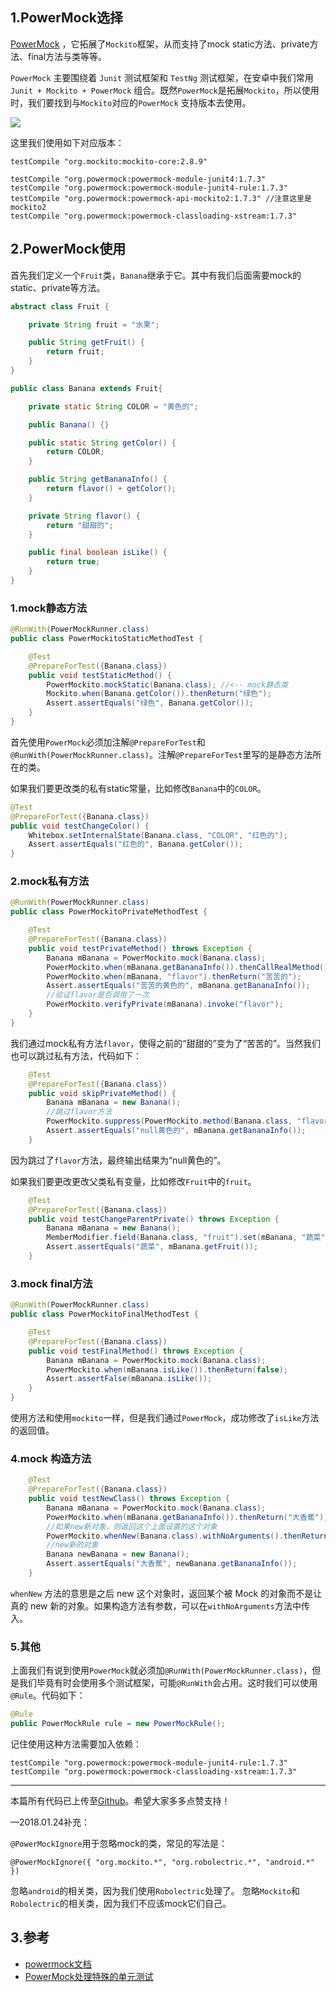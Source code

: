 ## 1.PowerMock选择

[PowerMock](https://github.com/powermock/powermock) ，它拓展了`Mockito`框架，从而支持了mock static方法、private方法、final方法与类等等。

`PowerMock` 主要围绕着 `Junit` 测试框架和 `TestNg` 测试框架，在安卓中我们常用`Junit + Mockito + PowerMock` 组合。既然`PowerMock`是拓展`Mockito`，所以使用时，我们要找到与`Mockito`对应的`PowerMock` 支持版本去使用。

![](./img/PowerMock.png)

这里我们使用如下对应版本：

```
testCompile "org.mockito:mockito-core:2.8.9"

testCompile "org.powermock:powermock-module-junit4:1.7.3"
testCompile "org.powermock:powermock-module-junit4-rule:1.7.3"
testCompile "org.powermock:powermock-api-mockito2:1.7.3" //注意这里是mockito2
testCompile "org.powermock:powermock-classloading-xstream:1.7.3"
```

## 2.PowerMock使用

首先我们定义一个`Fruit`类，`Banana`继承于它。其中有我们后面需要mock的static、private等方法。

```java
abstract class Fruit {

    private String fruit = "水果";

    public String getFruit() {
        return fruit;
    }
}

public class Banana extends Fruit{

    private static String COLOR = "黄色的";

    public Banana() {}

    public static String getColor() {
        return COLOR;
    }

    public String getBananaInfo() {
        return flavor() + getColor();
    }

    private String flavor() {
        return "甜甜的";
    }

    public final boolean isLike() {
        return true;
    }
}
```

### 1.mock静态方法

```java
@RunWith(PowerMockRunner.class)
public class PowerMockitoStaticMethodTest {

    @Test
    @PrepareForTest({Banana.class})
    public void testStaticMethod() { 
        PowerMockito.mockStatic(Banana.class); //<-- mock静态类
        Mockito.when(Banana.getColor()).thenReturn("绿色");
        Assert.assertEquals("绿色", Banana.getColor());
    }
}
```

首先使用`PowerMock`必须加注解`@PrepareForTest`和`@RunWith(PowerMockRunner.class)`。注解`@PrepareForTest`里写的是静态方法所在的类。

如果我们要更改类的私有static常量，比如修改`Banana`中的`COLOR`。

```java
@Test
@PrepareForTest({Banana.class})
public void testChangeColor() { 
    Whitebox.setInternalState(Banana.class, "COLOR", "红色的");
    Assert.assertEquals("红色的", Banana.getColor());
}
```

### 2.mock私有方法

```java
@RunWith(PowerMockRunner.class)
public class PowerMockitoPrivateMethodTest {

    @Test
    @PrepareForTest({Banana.class})
    public void testPrivateMethod() throws Exception {
        Banana mBanana = PowerMockito.mock(Banana.class);
        PowerMockito.when(mBanana.getBananaInfo()).thenCallRealMethod();
        PowerMockito.when(mBanana, "flavor").thenReturn("苦苦的");
        Assert.assertEquals("苦苦的黄色的", mBanana.getBananaInfo());
        //验证flavor是否调用了一次
        PowerMockito.verifyPrivate(mBanana).invoke("flavor"); 
    }
}
```

我们通过mock私有方法`flavor`，使得之前的“甜甜的”变为了“苦苦的”。当然我们也可以跳过私有方法，代码如下：

```java
    @Test
    @PrepareForTest({Banana.class})
    public void skipPrivateMethod() {
        Banana mBanana = new Banana();
        //跳过flavor方法
        PowerMockito.suppress(PowerMockito.method(Banana.class, "flavor")); 
        Assert.assertEquals("null黄色的", mBanana.getBananaInfo()); 
    }
```

因为跳过了`flavor`方法，最终输出结果为“null黄色的”。

如果我们要更改更改父类私有变量，比如修改`Fruit`中的`fruit`。

```java
    @Test
    @PrepareForTest({Banana.class})
    public void testChangeParentPrivate() throws Exception {
        Banana mBanana = new Banana();
        MemberModifier.field(Banana.class, "fruit").set(mBanana, "蔬菜");
        Assert.assertEquals("蔬菜", mBanana.getFruit());
    }
```

### 3.mock final方法

```java
@RunWith(PowerMockRunner.class)
public class PowerMockitoFinalMethodTest {

    @Test
    @PrepareForTest({Banana.class})
    public void testFinalMethod() throws Exception {
        Banana mBanana = PowerMockito.mock(Banana.class);
        PowerMockito.when(mBanana.isLike()).thenReturn(false);
        Assert.assertFalse(mBanana.isLike());
    }
}
```

使用方法和使用`mockito`一样，但是我们通过`PowerMock`，成功修改了`isLike`方法的返回值。

### 4.mock 构造方法

```java
    @Test
    @PrepareForTest({Banana.class})
    public void testNewClass() throws Exception {
        Banana mBanana = PowerMockito.mock(Banana.class);
        PowerMockito.when(mBanana.getBananaInfo()).thenReturn("大香蕉");
        //如果new新对象，则返回这个上面设置的这个对象
        PowerMockito.whenNew(Banana.class).withNoArguments().thenReturn(mBanana);
        //new新的对象
        Banana newBanana = new Banana();
        Assert.assertEquals("大香蕉", newBanana.getBananaInfo());
    }
```

`whenNew` 方法的意思是之后 new 这个对象时，返回某个被 Mock 的对象而不是让真的 new 新的对象。如果构造方法有参数，可以在`withNoArguments`方法中传入。

### 5.其他

上面我们有说到使用`PowerMock`就必须加`@RunWith(PowerMockRunner.class)`，但是我们毕竟有时会使用多个测试框架，可能`@RunWith`会占用。这时我们可以使用`@Rule`。代码如下：

```java
@Rule
public PowerMockRule rule = new PowerMockRule();
```

记住使用这种方法需要加入依赖：

```
testCompile "org.powermock:powermock-module-junit4-rule:1.7.3"
testCompile "org.powermock:powermock-classloading-xstream:1.7.3"
```

------

本篇所有代码已上传至[Github](https://github.com/simplezhli/AndroidUT)。希望大家多多点赞支持！

—2018.01.24补充：

`@PowerMockIgnore`用于忽略mock的类，常见的写法是：

```
@PowerMockIgnore({ "org.mockito.*", "org.robolectric.*", "android.*" })
```

忽略`android`的相关类，因为我们使用`Robolectric`处理了。
忽略`Mockito`和`Robolectric`的相关类，因为我们不应该mock它们自己。

## 3.参考

- [powermock文档](https://github.com/powermock/powermock/wiki/Mockito)
- [PowerMock处理特殊的单元测试](http://blog.csdn.net/j16421881/article/details/78511058)